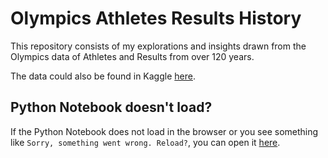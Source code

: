 # Olympics Athletes Results History

This repository consists of my explorations and insights drawn from the Olympics data of Athletes and Results from over 120 years.</br>

The data could also be found in Kaggle <a href='https://www.kaggle.com/heesoo37/120-years-of-olympic-history-athletes-and-results'>here</a>.

## Python Notebook doesn't load?

If the Python Notebook does not load in the browser or you see something like `Sorry, something went wrong. Reload?`, you can open it <a href="https://nbviewer.jupyter.org/github/VETURISRIRAM/Olympics-Athletes-Results-History/blob/master/OlympicsEDA.ipynb">here<a>.
